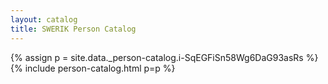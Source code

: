 ```yaml
---
layout: catalog
title: SWERIK Person Catalog
---
```

{% assign p = site.data._person-catalog.i-SqEGFiSn58Wg6DaG93asRs %}
{% include person-catalog.html p=p %}

